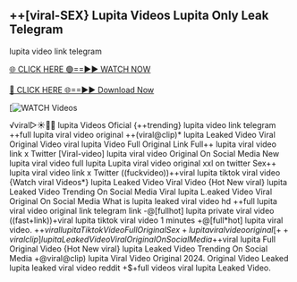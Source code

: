 ## ++[viral-SEX} Lupita Videos Lupita Only Leak Telegram


lupita video link telegram

[🌐 CLICK HERE 🟢==►► WATCH NOW](https://cutt.ly/te57wshS)

[🔴 CLICK HERE 🌐==►► Download Now](https://cutt.ly/te57wshS)

[![WATCH Videos](https://cutt.ly/te57wshS)

√viral▷☀️👄💥 lupita Videos Oficial {++trending} lupita video link telegram ++full lupita viral video original ++(viral@clip)* lupita Leaked Video Viral Original Video viral lupita Video Full Original Link Full++ lupita viral video link x Twitter [Viral-video] lupita viral video Original On Social Media New lupita viral video full lupita Lupita viral video original xxl on twitter Sex++ lupita viral video link x Twitter ((fuckvideo))++viral lupita tiktok viral video {Watch viral Videos*} lupita Leaked Video Viral Video {Hot New viral} lupita Leaked Video Trending On Social Media Viral lupita L.eaked Video Viral Original On Social Media What is lupita leaked viral video hd ++full lupita viral video original link telegram link -@[fullhot] lupita private viral video ((fast+link))+viral lupita tiktok viral video 1 minutes +@[full*hot] lupita viral video. +$+viral lupita Tiktok Video Full Original Sex +lupita viral video original [++viral clip] lupita Leaked Video Viral Original On Social Media +$+viral lupita Full Original Video {Hot New viral} lupita Leaked Video Trending On Social Media +@viral@clip) lupita Viral Video Original 2024. Original Video Leaked lupita leaked viral video reddit +$+full videos viral lupita Leaked Video.
